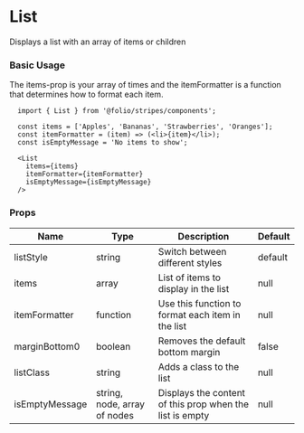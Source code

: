 # List

Displays a list with an array of items or children

### Basic Usage

The items-prop is your array of times and the itemFormatter is a function that determines how to format each item.

```
  import { List } from '@folio/stripes/components';

  const items = ['Apples', 'Bananas', 'Strawberries', 'Oranges'];
  const itemFormatter = (item) => (<li>{item}</li>);
  const isEmptyMessage = 'No items to show';

  <List
    items={items}
    itemFormatter={itemFormatter}
    isEmptyMessage={isEmptyMessage}
  />
```

### Props
Name | Type | Description | Default
--- | --- | --- | ---
listStyle | string | Switch between different styles | default
items | array | List of items to display in the list | null
itemFormatter | function | Use this function to format each item in the list | null
marginBottom0 | boolean | Removes the default bottom margin | false
listClass | string | Adds a class to the list | null
isEmptyMessage | string, node, array of nodes | Displays the content of this prop when the list is empty | null

